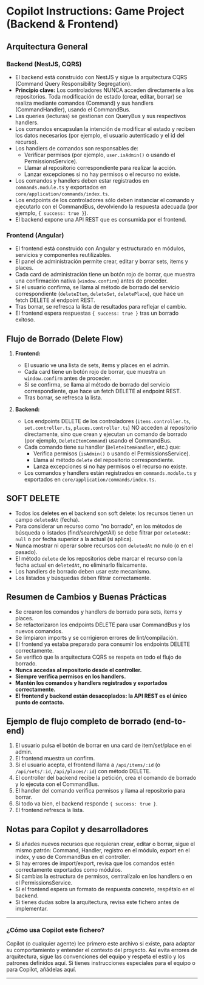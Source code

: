 # Copilot Instructions: Game Project (Backend & Frontend)

## Arquitectura General

### Backend (NestJS, CQRS)

- El backend está construido con NestJS y sigue la arquitectura CQRS (Command Query Responsibility Segregation).
- **Principio clave:** Los controladores NUNCA acceden directamente a los repositorios. Toda modificación de estado (crear, editar, borrar) se realiza mediante comandos (Command) y sus handlers (CommandHandler), usando el CommandBus.
- Las queries (lecturas) se gestionan con QueryBus y sus respectivos handlers.
- Los comandos encapsulan la intención de modificar el estado y reciben los datos necesarios (por ejemplo, el usuario autenticado y el id del recurso).
- Los handlers de comandos son responsables de:
  - Verificar permisos (por ejemplo, `user.isAdmin()` o usando el PermissionsService).
  - Llamar al repositorio correspondiente para realizar la acción.
  - Lanzar excepciones si no hay permisos o el recurso no existe.
- Los comandos y handlers deben estar registrados en `commands.module.ts` y exportados en `core/application/commands/index.ts`.
- Los endpoints de los controladores sólo deben instanciar el comando y ejecutarlo con el CommandBus, devolviendo la respuesta adecuada (por ejemplo, `{ success: true }`).
- El backend expone una API REST que es consumida por el frontend.

### Frontend (Angular)

- El frontend está construido con Angular y estructurado en módulos, servicios y componentes reutilizables.
- El panel de administración permite crear, editar y borrar sets, items y places.
- Cada card de administración tiene un botón rojo de borrar, que muestra una confirmación nativa (`window.confirm`) antes de proceder.
- Si el usuario confirma, se llama al método de borrado del servicio correspondiente (`deleteItem`, `deleteSet`, `deletePlace`), que hace un fetch DELETE al endpoint REST.
- Tras borrar, se refresca la lista de resultados para reflejar el cambio.
- El frontend espera respuestas `{ success: true }` tras un borrado exitoso.

## Flujo de Borrado (Delete Flow)

1. **Frontend:**

   - El usuario ve una lista de sets, items y places en el admin.
   - Cada card tiene un botón rojo de borrar, que muestra un `window.confirm` antes de proceder.
   - Si se confirma, se llama al método de borrado del servicio correspondiente, que hace un fetch DELETE al endpoint REST.
   - Tras borrar, se refresca la lista.

2. **Backend:**
   - Los endpoints DELETE de los controladores (`items.controller.ts`, `set.controller.ts`, `places.controller.ts`) NO acceden al repositorio directamente, sino que crean y ejecutan un comando de borrado (por ejemplo, `DeleteItemCommand`) usando el CommandBus.
   - Cada comando tiene su handler (`DeleteItemHandler`, etc.) que:
     - Verifica permisos (`isAdmin()` o usando el PermissionsService).
     - Llama al método `delete` del repositorio correspondiente.
     - Lanza excepciones si no hay permisos o el recurso no existe.
   - Los comandos y handlers están registrados en `commands.module.ts` y exportados en `core/application/commands/index.ts`.

## SOFT DELETE

- Todos los deletes en el backend son soft delete: los recursos tienen un campo `deletedAt` (fecha).
- Para considerar un recurso como "no borrado", en los métodos de búsqueda o listados (find/search/getAll) se debe filtrar por `deletedAt: null` o por fecha superior a la actual (si aplica).
- Nunca mostrar ni operar sobre recursos con `deletedAt` no nulo (o en el pasado).
- El método `delete` de los repositorios debe marcar el recurso con la fecha actual en `deletedAt`, no eliminarlo físicamente.
- Los handlers de borrado deben usar este mecanismo.
- Los listados y búsquedas deben filtrar correctamente.

## Resumen de Cambios y Buenas Prácticas

- Se crearon los comandos y handlers de borrado para sets, items y places.
- Se refactorizaron los endpoints DELETE para usar CommandBus y los nuevos comandos.
- Se limpiaron imports y se corrigieron errores de lint/compilación.
- El frontend ya estaba preparado para consumir los endpoints DELETE correctamente.
- Se verificó que la arquitectura CQRS se respeta en todo el flujo de borrado.
- **Nunca accedas al repositorio desde el controller.**
- **Siempre verifica permisos en los handlers.**
- **Mantén los comandos y handlers registrados y exportados correctamente.**
- **El frontend y backend están desacoplados: la API REST es el único punto de contacto.**

## Ejemplo de flujo completo de borrado (end-to-end)

1. El usuario pulsa el botón de borrar en una card de item/set/place en el admin.
2. El frontend muestra un confirm.
3. Si el usuario acepta, el frontend llama a `/api/items/:id` (o `/api/sets/:id`, `/api/places/:id`) con método DELETE.
4. El controller del backend recibe la petición, crea el comando de borrado y lo ejecuta con el CommandBus.
5. El handler del comando verifica permisos y llama al repositorio para borrar.
6. Si todo va bien, el backend responde `{ success: true }`.
7. El frontend refresca la lista.

## Notas para Copilot y desarrolladores

- Si añades nuevos recursos que requieran crear, editar o borrar, sigue el mismo patrón: Command, Handler, registro en el módulo, export en el index, y uso de CommandBus en el controller.
- Si hay errores de import/export, revisa que los comandos estén correctamente exportados como módulos.
- Si cambias la estructura de permisos, centralízalo en los handlers o en el PermissionsService.
- Si el frontend espera un formato de respuesta concreto, respétalo en el backend.
- Si tienes dudas sobre la arquitectura, revisa este fichero antes de implementar.

---

### ¿Cómo usa Copilot este fichero?

Copilot (o cualquier agente) lee primero este archivo si existe, para adaptar su comportamiento y entender el contexto del proyecto. Así evita errores de arquitectura, sigue las convenciones del equipo y respeta el estilo y los patrones definidos aquí. Si tienes instrucciones especiales para el equipo o para Copilot, añádelas aquí.

---
